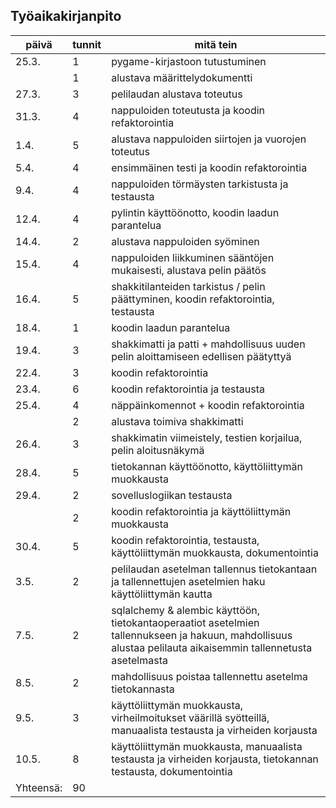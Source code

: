 ## Työaikakirjanpito

| päivä | tunnit | mitä tein |
| ---- | ----- | ----------- |
| 25.3. | 1 | pygame-kirjastoon tutustuminen |
|| 1 | alustava määrittelydokumentti |
| 27.3. | 3 | pelilaudan alustava toteutus |
| 31.3. | 4 | nappuloiden toteutusta ja koodin refaktorointia |
| 1.4. | 5 | alustava nappuloiden siirtojen ja vuorojen toteutus |
| 5.4. | 4 | ensimmäinen testi ja koodin refaktorointia |
| 9.4. | 4 | nappuloiden törmäysten tarkistusta ja testausta |
| 12.4. | 4 | pylintin käyttöönotto, koodin laadun parantelua |
| 14.4. | 2 | alustava nappuloiden syöminen |
| 15.4. | 4 | nappuloiden liikkuminen sääntöjen mukaisesti, alustava pelin päätös |
| 16.4. | 5 | shakkitilanteiden tarkistus / pelin päättyminen, koodin refaktorointia, testausta |
| 18.4. | 1 | koodin laadun parantelua |
| 19.4. | 3 | shakkimatti ja patti + mahdollisuus uuden pelin aloittamiseen edellisen päätyttyä |
| 22.4. | 3 | koodin refaktorointia |
| 23.4. | 6 | koodin refaktorointia ja testausta |
| 25.4. | 4 | näppäinkomennot + koodin refaktorointia |
|| 2 | alustava toimiva shakkimatti |
| 26.4. | 3 | shakkimatin viimeistely, testien korjailua, pelin aloitusnäkymä |
| 28.4. | 5 | tietokannan käyttöönotto, käyttöliittymän muokkausta |
| 29.4. | 2 | sovelluslogiikan testausta |
|| 2 | koodin refaktorointia ja käyttöliittymän muokkausta |
| 30.4. | 5 | koodin refaktorointia, testausta, käyttöliittymän muokkausta, dokumentointia |
| 3.5. | 2 | pelilaudan asetelman tallennus tietokantaan ja tallennettujen asetelmien haku käyttöliittymän kautta |
| 7.5. | 2 | sqlalchemy & alembic käyttöön, tietokantaoperaatiot asetelmien tallennukseen ja hakuun, mahdollisuus alustaa pelilauta aikaisemmin tallennetusta asetelmasta |
| 8.5. | 2 | mahdollisuus poistaa tallennettu asetelma tietokannasta |
| 9.5. | 3 | käyttöliittymän muokkausta, virheilmoitukset väärillä syötteillä, manuaalista testausta ja virheiden korjausta |
| 10.5. | 8 | käyttöliittymän muokkausta, manuaalista testausta ja virheiden korjausta, tietokannan testausta, dokumentointia |
| Yhteensä: | 90 |
